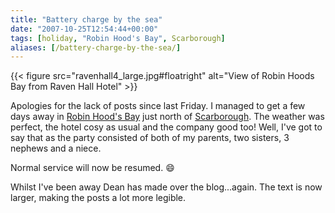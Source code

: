 ```yaml
---
title: "Battery charge by the sea"
date: "2007-10-25T12:54:44+00:00"
tags: [holiday, "Robin Hood's Bay", Scarborough]
aliases: [/battery-charge-by-the-sea/]
---
```


{{< figure src="ravenhall4_large.jpg#floatright" alt="View of Robin Hoods Bay from Raven Hall Hotel" >}}

Apologies for the lack of posts since last Friday. I managed to get a few days away in [Robin Hood's Bay](https://en.wikipedia.org/wiki/Robin_Hood's_Bay) just north of [Scarborough](http://www.discoveryorkshirecoast.com/scarborough/). The weather was perfect, the hotel cosy as usual and the company good too! Well, I've got to say that as the party consisted of both of my parents, two sisters, 3 nephews and a niece.

Normal service will now be resumed. :smile:

Whilst I've been away Dean has made over the blog...again. The text is now larger, making the posts a lot more legible.

